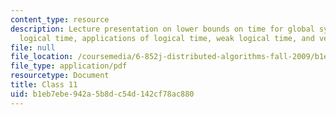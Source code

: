 ```yaml
---
content_type: resource
description: Lecture presentation on lower bounds on time for global synchronization,
  logical time, applications of logical time, weak logical time, and vector timestamps.
file: null
file_location: /coursemedia/6-852j-distributed-algorithms-fall-2009/b1eb7ebe942a5b8dc54d142cf78ac880_MIT6_852JF09_lec11.pdf
file_type: application/pdf
resourcetype: Document
title: Class 11
uid: b1eb7ebe-942a-5b8d-c54d-142cf78ac880
---
```

